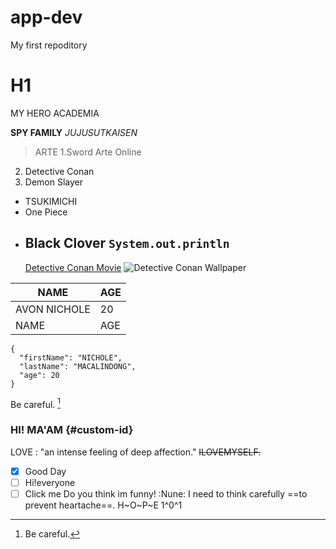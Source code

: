 # app-dev
My first repoditory
# H1
MY HERO ACADEMIA

**SPY FAMILY**
*JUJUSUTKAISEN*
>ARTE
1.Sword Arte Online
2. Detective Conan
3. Demon Slayer
- TSUKIMICHI
- One Piece
- Black Clover
  `System.out.println`
  ---
  [Detective Conan Movie](https://www.google.com/search?sca_esv=4a5015327b2804e5&sca_upv=1&rlz=1C1CHBF_enPH1067PH1067&q=Detective+Conan:+Movie+1&stick=H4sIAAAAAAAAAONgFuLSz9U3yMsoyEmxVAKzjcxzzIvTtaSyk6300zJzcsFEfHFqUWZqsRWIXbyIVcIltSQ1uSSzLFXBOT8vMc9KwTe_LDNVwRAAcmMWElEAAAA&sa=X&ved=2ahUKEwjc5qHPifiFAxVMe2wGHcCBD-YQ9OUBegQIKxAD&biw=800&bih=781&dpr=1)
![Detective Conan Wallpaper](https://www.pinterest.com/pin/new-conan-detective-conan-wallpaper-7114-wallpaper--1058275612408510054/)

| NAME | AGE|
| ----------- | ----------- |
| AVON NICHOLE| 20 |
| NAME | AGE |

```
{
  "firstName": "NICHOLE",
  "lastName": "MACALINDONG",
  "age": 20
}
```
Be careful. [^1]

[^1]: Be careful.
### HI! MA'AM  {#custom-id}
LOVE
: "an intense feeling of deep affection."
~~ILOVEMYSELF.~~
- [x] Good Day
- [ ] Hi!everyone
- [ ] Click me
Do you think im funny! :Nune:
I need to think carefully ==to prevent heartache==.
H~O~P~E
1^0^1
